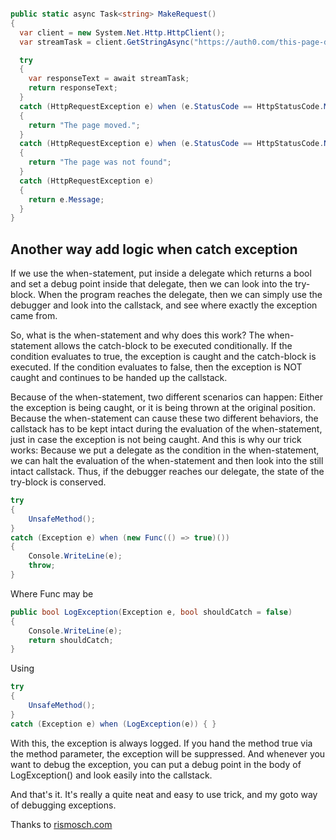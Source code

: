 ```csharp

public static async Task<string> MakeRequest()
{
  var client = new System.Net.Http.HttpClient();
  var streamTask = client.GetStringAsync("https://auth0.com/this-page-doesnt-exist");

  try
  {
    var responseText = await streamTask;
    return responseText;
  }
  catch (HttpRequestException e) when (e.StatusCode == HttpStatusCode.MovedPermanently)
  {
    return "The page moved.";
  }
  catch (HttpRequestException e) when (e.StatusCode == HttpStatusCode.NotFound)
  {
    return "The page was not found";
  }
  catch (HttpRequestException e)
  {
    return e.Message;
  }
}

```

## Another way add logic when catch exception

If we use the when-statement, put inside a delegate which returns a bool and set a debug point inside that delegate, then we can look into the try-block. When the program reaches the delegate, then we can simply use the debugger and look into the callstack, and see where exactly the exception came from.

So, what is the when-statement and why does this work? The when-statement allows the catch-block to be executed conditionally. If the condition evaluates to true, the exception is caught and the catch-block is executed. If the condition evaluates to false, then the exception is NOT caught and continues to be handed up the callstack.

Because of the when-statement, two different scenarios can happen: Either the exception is being caught, or it is being thrown at the original position. Because the when-statement can cause these two different behaviors, the callstack has to be kept intact during the evaluation of the when-statement, just in case the exception is not being caught. And this is why our trick works: Because we put a delegate as the condition in the when-statement, we can halt the evaluation of the when-statement and then look into the still intact callstack. Thus, if the debugger reaches our delegate, the state of the try-block is conserved.

```csharp
try
{
    UnsafeMethod();
}
catch (Exception e) when (new Func(() => true)())
{
    Console.WriteLine(e);
    throw;
}
```


Where Func may be
```csharp
public bool LogException(Exception e, bool shouldCatch = false)
{
    Console.WriteLine(e);
    return shouldCatch;
}
```


Using
```csharp
try
{
    UnsafeMethod();
}
catch (Exception e) when (LogException(e)) { }
```

With this, the exception is always logged. If you hand the method true via the method parameter, the exception will be suppressed. And whenever you want to debug the exception, you can put a debug point in the body of LogException() and look easily into the callstack.

And that's it. It's really a quite neat and easy to use trick, and my goto way of debugging exceptions.


Thanks to [rismosch.com](https://www.rismosch.com/article?id=a-neat-trick-to-debug-exceptions-in-c-sharp)
